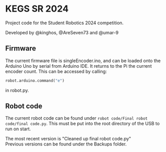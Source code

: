 # KEGS SR 2024

Project code for the Student Robotics 2024 competition.

Developed by @kinghos, @AreSeven73 and @umar-9

## Firmware

The current firmware file is singleEncoder.ino, and can be loaded onto the Arduino Uno by serial from Arduino IDE. It returns to the Pi the current encoder count. This can be accessed by calling:

```py
robot.arduino.command("e")
```

in robot.py.

## Robot code
The current robot code can be found under `robot code/Final robot code/final code.py`. This must be put into the root directory of the USB to run on start.

The most recent version is "Cleaned up final robot code.py" <br> Previous versions can be found under the Backups folder.